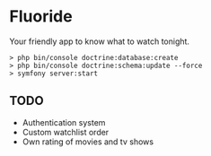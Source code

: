 # Fluoride

Your friendly app to know what to watch tonight.

```
> php bin/console doctrine:database:create
> php bin/console doctrine:schema:update --force
> symfony server:start
```

## TODO

- Authentication system
- Custom watchlist order
- Own rating of movies and tv shows